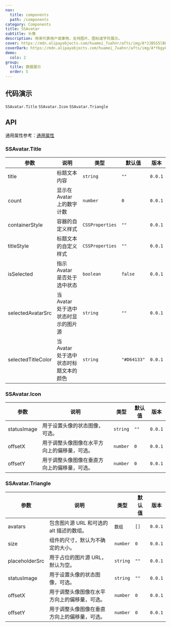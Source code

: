 ```yaml
---
nav:
  title: components
  path: /components
category: Components
title: SSAvatar
subtitle: 头像
description: 用来代表用户或事物，支持图片、图标或字符展示。
cover: https://mdn.alipayobjects.com/huamei_7uahnr/afts/img/A*JJBSS5lBG4IAAAAAAAAAAAAADrJ8AQ/original
coverDark: https://mdn.alipayobjects.com/huamei_7uahnr/afts/img/A*YbgyQaRGz-UAAAAAAAAAAAAADrJ8AQ/original
demo:
  cols: 2
group:
  title: 数据展示
  order: 5
---
```


## 代码演示

<code src="./demo/title.tsx">SSAvatar.Title</code>
<code src="./demo/icon.tsx">SSAvatar.Icon</code>
<code src="./demo/triangle.tsx">SSAvatar.Triangle</code>

## API

通用属性参考：[通用属性](https://ant-design.antgroup.com/components/avatar-cn)

### SSAvatar.Title

| 参数                 | 说明                      | 类型              | 默认值         | 版本      |
|--------------------|-------------------------|-----------------|-------------|---------|
| title              | 标题文本内容                  | `string`        | `""`        | `0.0.1` |
| count              | 显示在 Avatar 上的数字计数       | `number`        | `0`         | `0.0.1` |
| containerStyle     | 容器的自定义样式                | `CSSProperties` | `""`        | `0.0.1` |
| titleStyle         | 标题文本的自定义样式              | `CSSProperties` | `""`        | `0.0.1` |
| isSelected         | 指示 Avatar 是否处于选中状态      | `boolean`       | `false`     | `0.0.1` |
| selectedAvatarSrc  | 当 Avatar 处于选中状态时显示的图片源  | `string`        | `""`        | `0.0.1` |
| selectedTitleColor | 当 Avatar 处于选中状态时标题文本的颜色 | `string`        | `"#D64133"` | `0.0.1` |

### SSAvatar.Icon

| 参数          | 说明                     | 类型       | 默认值  | 版本      |
|-------------|------------------------|----------|------|---------|
| statusImage | 用于设置头像的状态图像，可选。        | `string` | `""` | `0.0.1` |
| offsetX     | 用于调整头像图像在水平方向上的偏移量，可选。 | `number` | `0`  | `0.0.1` |
| offsetY     | 用于调整头像图像在垂直方向上的偏移量，可选。 | `number` | `0`  | `0.0.1` |

### SSAvatar.Triangle

| 参数             | 说明                        | 类型       | 默认值  | 版本      |
|----------------|---------------------------|----------|------|---------|
| avatars        | 包含图片源 URL 和可选的 alt 描述的数组。 | `数组`     | `[]` | `0.0.1` |
| size           | 组件的尺寸，默认为不确定的大小。          | `number` | `0`  | `0.0.1` |
| placeholderSrc | 用于占位的图片源 URL，默认为空。        | `string` | `""` | `0.0.1` |
| statusImage    | 用于设置头像的状态图像，可选。           | `string` | `""` | `0.0.1` |
| offsetX        | 用于调整头像图像在水平方向上的偏移量，可选。    | `number` | `0`  | `0.0.1` |
| offsetY        | 用于调整头像图像在垂直方向上的偏移量，可选。    | `number` | `0`  | `0.0.1` |
